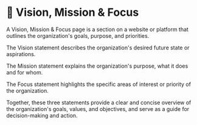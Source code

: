 # 🚀 Vision, Mission & Focus

A Vision, Mission & Focus page is a section on a website or platform that outlines the organization's goals, purpose, and priorities. 

The Vision statement describes the organization's desired future state or aspirations. 

The Mission statement explains the organization's purpose, what it does and for whom. 

The Focus statement highlights the specific areas of interest or priority of the organization. 

Together, these three statements provide a clear and concise overview of the organization's goals, values, and objectives, and serve as a guide for decision-making and action.
